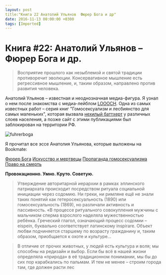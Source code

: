 ```yaml
---
layout: post
title:"Книга 22 Анатолий Ульянов  Фюрер Бога и др"
date: 2016-11-13 00:00:00 +0300
tags: [Imported]
---
```

# Книга #22: Анатолий Ульянов – Фюрер Бога и др. 

> Восприятие прошлого как незыблемой и святой традиции противоречит эволюции. Консервативное мышление есть регрессивное мышление, и, таким образом, направлено против развития человека.

Анатолий Ульянов – известная и неоднозначная медиа-фигура. Я узнал о нем после знакомства с медиа-лейблом [LOOOCH](http://looo.ch/). Одна из самых известных работ – серия книг "Гомосексуализм и лесбиянство для самых маленьких", которая вызвала [нехилый баттхерт](http://svyatoslav.livejournal.com/450023.html) у различных слоев населения, а позже сайт с этими публикациями был заблокирован на территории РФ.

![fuhrerboga](https://vlaim.s3.amazonaws.com/uploads/2016/10/fuhrerboga-300x226.png)

Я прочитал все эссе Анатолия Ульянова, которые выложены на Bookmate:

[Фюрер Бога](https://bookmate.com/books/BpyY2cD6)
[Искусство и мертвецы](https://bookmate.com/books/L5kk7poM)
[Пропаганда гомосексуализма](https://bookmate.com/books/iYiwx8Sb)
[Право на смерть](https://bookmate.com/books/karuVXzM)

**Провокационно. Умно. Круто. Советую.**

> <div class="bm-quote-content-text">Утверждение авторитарной иерархии в рамках эллинского патриархата происходит посредством ритуала социальной инициации через содомию. Ни греки, ни римляне ещё не знали таких понятий как гетеросексуальность (1890) или гомосексуальность (1869), но различали активность и пассивность. «В процессе ритуального совокупления мужчины с мальчиком сперма взрослого наделяла мужественностью ребёнка. Греческий глагол, означающий процесс содомии – eispein, буквально соответствует латинскому inspirare. Объект любви подчиняется старшему по возрасту гражданину и, таким образом, приобщается к охоте и культуре…</div>

> <div class="bm-quote-content-text">В отличие от прочих животных, у людей есть культура и воля; мы способны на редизайн и выбор. Если бы всё в нашей жизни определяла «природа» в её традиционном понимании, мы бы до сих пор карабкались по пальмам. И тем не менее – строим города там, где должен расти лес</div>
> 
>